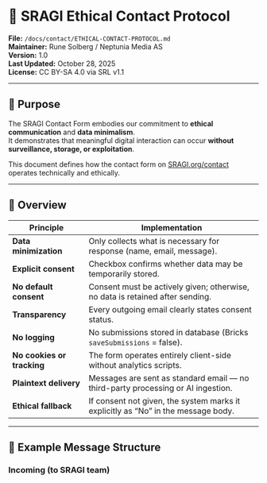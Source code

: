 # 🧭 SRAGI Ethical Contact Protocol

**File:** `/docs/contact/ETHICAL-CONTACT-PROTOCOL.md`  
**Maintainer:** Rune Solberg / Neptunia Media AS  
**Version:** 1.0  
**Last Updated:** October 28, 2025  
**License:** CC BY-SA 4.0 via SRL v1.1

---

## 🌿 Purpose

The SRAGI Contact Form embodies our commitment to **ethical communication** and **data minimalism**.  
It demonstrates that meaningful digital interaction can occur **without surveillance, storage, or exploitation**.

This document defines how the contact form on [SRAGI.org/contact](https://sragi.org/contact) operates technically and ethically.

---

## 🧩 Overview

| Principle | Implementation |
|------------|----------------|
| **Data minimization** | Only collects what is necessary for response (name, email, message). |
| **Explicit consent** | Checkbox confirms whether data may be temporarily stored. |
| **No default consent** | Consent must be actively given; otherwise, no data is retained after sending. |
| **Transparency** | Every outgoing email clearly states consent status. |
| **No logging** | No submissions stored in database (Bricks `saveSubmissions` = false). |
| **No cookies or tracking** | The form operates entirely client-side without analytics scripts. |
| **Plaintext delivery** | Messages are sent as standard email — no third-party processing or AI ingestion. |
| **Ethical fallback** | If consent not given, the system marks it explicitly as “No” in the message body. |

---

## 💌 Example Message Structure

### Incoming (to SRAGI team)

